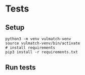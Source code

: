 # Tests

## Setup

```shell
python3 -m venv vulmatch-venv
source vulmatch-venv/bin/activate
# install requirements
pip3 install -r requirements.txt
````

## Run tests